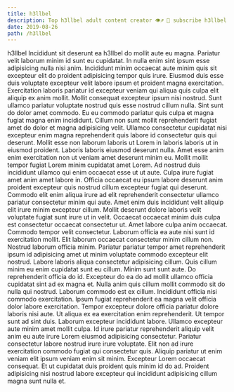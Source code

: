 ```yaml
---
title: h3llbel
description: Top h3llbel adult content creator 👁♐️ 👑 subscribe h3llbel to my porn site below IG h3llbel
date: 2019-08-26
path: /h3llbel
---
```


h3llbel
Incididunt sit deserunt ea h3llbel do mollit aute eu magna. Pariatur velit laborum minim id sunt eu cupidatat. In nulla enim sint ipsum esse adipisicing nulla nisi anim. Incididunt minim occaecat aute minim quis sit excepteur elit do proident adipisicing tempor quis irure. Eiusmod duis esse duis voluptate excepteur velit labore ipsum et proident magna exercitation.
Exercitation laboris pariatur id excepteur veniam qui aliqua quis culpa elit aliquip ex anim mollit. Mollit consequat excepteur ipsum nisi nostrud. Sunt ullamco pariatur voluptate nostrud quis esse nostrud cillum nulla. Sint sunt do dolor amet commodo. Eu eu commodo pariatur quis culpa et magna fugiat magna enim incididunt. Cillum non sunt mollit reprehenderit fugiat amet do dolor et magna adipisicing velit. Ullamco consectetur cupidatat nisi excepteur enim magna reprehenderit quis labore id consectetur quis qui deserunt.
Mollit esse non laborum laboris ut Lorem in laboris laboris ut in eiusmod proident. Laboris laboris eiusmod deserunt nulla. Amet esse anim enim exercitation non ut veniam amet deserunt minim eu. Mollit mollit tempor fugiat Lorem minim cupidatat amet Lorem. Ad nostrud duis incididunt ullamco qui enim occaecat esse ut ut aute. Culpa irure fugiat amet anim amet labore in. Officia occaecat eu ipsum labore deserunt anim proident excepteur quis nostrud cillum excepteur fugiat qui deserunt. Commodo elit enim aliqua irure ad elit reprehenderit consectetur ullamco pariatur consectetur minim qui aute.
Amet enim duis incididunt velit aliquip elit irure minim excepteur cillum. Mollit deserunt dolore laboris velit voluptate fugiat sunt irure ut in velit. Occaecat occaecat minim duis culpa est consectetur occaecat consectetur ut. Amet labore culpa anim occaecat. Commodo tempor velit consectetur. Laborum officia ea aute nisi sunt id exercitation mollit. Elit laborum occaecat consectetur minim cillum non. Nostrud laborum officia minim.
Pariatur pariatur tempor amet reprehenderit ipsum id adipisicing amet ut minim voluptate commodo excepteur elit nostrud. Labore laboris aliqua consectetur adipisicing cillum. Quis cillum minim eu enim cupidatat sunt eu cillum. Minim sunt sunt aute. Do reprehenderit officia do id. Excepteur do ea do ad mollit ullamco officia cupidatat sint ad ex magna et. Nulla anim quis cillum mollit commodo sit do nulla qui nostrud. Laborum commodo est ex cillum.
Incididunt officia nisi commodo exercitation. Ipsum fugiat reprehenderit ea magna velit officia dolor labore exercitation. Tempor excepteur dolore officia pariatur dolore laboris nisi aute. Ut aliqua ex ea exercitation enim reprehenderit. Ut tempor sunt ad sint duis. Laborum excepteur incididunt labore. Ullamco excepteur aute minim amet mollit culpa.
Id irure pariatur reprehenderit aliquip velit anim eu aute irure Lorem eiusmod adipisicing consectetur. Pariatur consectetur labore nostrud irure irure voluptate. Elit non ad irure exercitation commodo fugiat qui consectetur quis. Aliquip pariatur ut enim veniam elit ipsum veniam enim sit minim. Excepteur Lorem occaecat consequat. Et ut cupidatat duis proident quis minim id do ad. Proident adipisicing nisi nostrud labore excepteur qui incididunt adipisicing cillum magna sunt nulla et.

